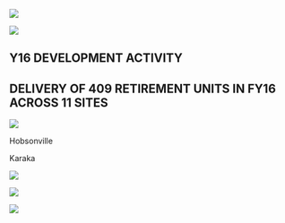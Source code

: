 ![](_page_0_Picture_0.jpeg)

![](_page_0_Picture_1.jpeg)

## Y16 DEVELOPMENT ACTIVITY

## DELIVERY OF 409 RETIREMENT UNITS IN FY16 ACROSS 11 SITES

![](_page_0_Picture_4.jpeg)

Hobsonville

Karaka

![](_page_0_Picture_7.jpeg)

![](_page_0_Picture_8.jpeg)

![](_page_0_Picture_9.jpeg)